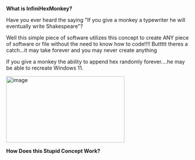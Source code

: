 **What is InfiniHexMonkey?**


Have you ever heard the saying "If you give a monkey a typewriter he will eventually write Shakespeare"?

Well this simple piece of software utilizes this concept to create ANY piece of software or file without the need to know how to code!!!!
Buttttt theres a catch...it may take forever and you may never create anything

If you give a monkey the ability to append hex randomly forever....he may be able to recreate Windows 11.

<img width="320" height="180" alt="image" src="https://github.com/user-attachments/assets/64da7ffd-a4fa-4b47-bf24-70d944fe2dbc" />

**How Does this Stupid Concept Work?**

